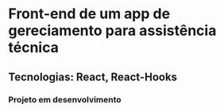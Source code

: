 <h1>Front-end de um app de gereciamento para assistência técnica</h1>

<h2>Tecnologias: React, React-Hooks</h2>

<h3>Projeto em desenvolvimento</h3>